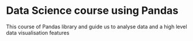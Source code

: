 # Data Science course using Pandas

This course of Pandas library and guide us to analyse data and a high level data visualisation features